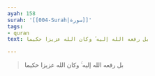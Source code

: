 ```yaml
---
ayah: 158
surah: '[[004-Surah|سورة]]'
tags:
- quran
text: بل رفعه الله إليه ۚ وكان الله عزيزا حكيما

---
```

> بل رفعه الله إليه ۚ وكان الله عزيزا حكيما
